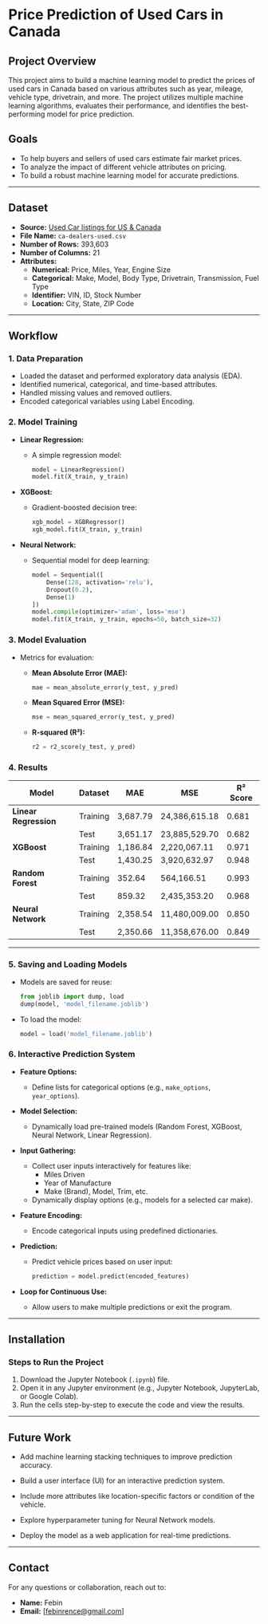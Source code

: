 # **Price Prediction of Used Cars in Canada**

## **Project Overview**

This project aims to build a machine learning model to predict the prices of used cars in Canada based on various attributes such as year, mileage, vehicle type, drivetrain, and more. The project utilizes multiple machine learning algorithms, evaluates their performance, and identifies the best-performing model for price prediction.

## **Goals**

- To help buyers and sellers of used cars estimate fair market prices.
- To analyze the impact of different vehicle attributes on pricing.
- To build a robust machine learning model for accurate predictions.

---

## **Dataset**

- **Source:** [Used Car listings for US & Canada](https://www.kaggle.com/datasets/rupeshraundal/marketcheck-automotive-data-us-canada?resource=download)
- **File Name:** `ca-dealers-used.csv`
- **Number of Rows:** 393,603
- **Number of Columns:** 21
- **Attributes:**
  - **Numerical:** Price, Miles, Year, Engine Size
  - **Categorical:** Make, Model, Body Type, Drivetrain, Transmission, Fuel Type
  - **Identifier:** VIN, ID, Stock Number
  - **Location:** City, State, ZIP Code

---

## **Workflow**

### 1. **Data Preparation**

- Loaded the dataset and performed exploratory data analysis (EDA).
- Identified numerical, categorical, and time-based attributes.
- Handled missing values and removed outliers.
- Encoded categorical variables using Label Encoding.

### 2. **Model Training**

- **Linear Regression:**
  - A simple regression model:
    ```python
    model = LinearRegression()
    model.fit(X_train, y_train)
    ```

- **XGBoost:**
  - Gradient-boosted decision tree:
    ```python
    xgb_model = XGBRegressor()
    xgb_model.fit(X_train, y_train)
    ```

- **Neural Network:**
  - Sequential model for deep learning:
    ```python
    model = Sequential([
        Dense(128, activation='relu'),
        Dropout(0.2),
        Dense(1)
    ])
    model.compile(optimizer='adam', loss='mse')
    model.fit(X_train, y_train, epochs=50, batch_size=32)
    ```

### 3. **Model Evaluation**

- Metrics for evaluation:
  - **Mean Absolute Error (MAE):**
    ```python
    mae = mean_absolute_error(y_test, y_pred)
    ```

  - **Mean Squared Error (MSE):**
    ```python
    mse = mean_squared_error(y_test, y_pred)
    ```

  - **R-squared (R²):**
    ```python
    r2 = r2_score(y_test, y_pred)
    ```

### 4. **Results**

| Model              | Dataset       | MAE        | MSE            | R² Score |
|--------------------|---------------|------------|----------------|------------|
| **Linear Regression** | Training      | 3,687.79   | 24,386,615.18  | 0.681      |
|                    | Test          | 3,651.17   | 23,885,529.70  | 0.682      |
| **XGBoost**        | Training      | 1,186.84   | 2,220,067.11   | 0.971      |
|                    | Test          | 1,430.25   | 3,920,632.97   | 0.948      |
| **Random Forest**  | Training      | 352.64     | 564,166.51     | 0.993      |
|                    | Test          | 859.32     | 2,435,353.20   | 0.968      |
| **Neural Network** | Training      | 2,358.54   | 11,480,009.00  | 0.850      |
|                    | Test          | 2,350.66   | 11,358,676.00  | 0.849      |

---

### 5. **Saving and Loading Models**

- Models are saved for reuse:
  ```python
  from joblib import dump, load
  dump(model, 'model_filename.joblib')
  ```

- To load the model:
  ```python
  model = load('model_filename.joblib')
  ```

### 6. **Interactive Prediction System**

- **Feature Options:**
  - Define lists for categorical options (e.g., `make_options`, `year_options`).

- **Model Selection:**
  - Dynamically load pre-trained models (Random Forest, XGBoost, Neural Network, Linear Regression).

- **Input Gathering:**
  - Collect user inputs interactively for features like:
    - Miles Driven
    - Year of Manufacture
    - Make (Brand), Model, Trim, etc.
  - Dynamically display options (e.g., models for a selected car make).

- **Feature Encoding:**
  - Encode categorical inputs using predefined dictionaries.

- **Prediction:**
  - Predict vehicle prices based on user input:
    ```python
    prediction = model.predict(encoded_features)
    ```

- **Loop for Continuous Use:**
  - Allow users to make multiple predictions or exit the program.

---

## **Installation**

### **Steps to Run the Project**

1. Download the Jupyter Notebook (`.ipynb`) file.
2. Open it in any Jupyter environment (e.g., Jupyter Notebook, JupyterLab, or Google Colab).
3. Run the cells step-by-step to execute the code and view the results.

---

## **Future Work**

- Add machine learning stacking techniques to improve prediction accuracy.
- Build a user interface (UI) for an interactive prediction system.

- Include more attributes like location-specific factors or condition of the vehicle.
- Explore hyperparameter tuning for Neural Network models.
- Deploy the model as a web application for real-time predictions.

---

## **Contact**

For any questions or collaboration, reach out to:

- **Name:** Febin
- **Email:** [[febinrence@gmail.com](mailto:your_email@example.com)]
